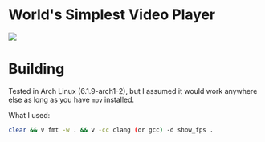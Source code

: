 # World's Simplest Video Player

![](https://cdn.discordapp.com/attachments/703552229680087042/1081979595240243230/image.png)

# Building

Tested in Arch Linux (6.1.9-arch1-2), but I assumed it would work anywhere else as
long as you have `mpv` installed.

What I used:

```bash
clear && v fmt -w . && v -cc clang (or gcc) -d show_fps .
```
